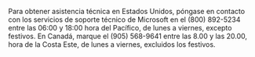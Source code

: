 Para obtener asistencia técnica en Estados Unidos, póngase en contacto con los servicios de soporte técnico de Microsoft en el (800) 892-5234 entre las 06:00 y 18:00 hora del Pacífico, de lunes a viernes, excepto festivos. En Canadá, marque el (905) 568-9641 entre las 8.00 y las 20.00, hora de la Costa Este, de lunes a viernes, excluidos los festivos.